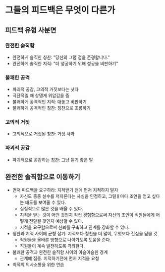 # 그들의 피드백은 무엇이 다른가

## 피드백 유형 사분면


### 완전한 솔직함
- 완전하게 솔직한 칭찬: "당신의 그럼 점을 존경합니다."
- 완전하게 솔직한 지적: "더 성공하기 위해 성공을 비판하기"

### 불쾌한 공격
- 파괴적 공감, 고의적 거짓보다는 낫다
- 극단적일 때 상댕게 위압감을 줌
- 불쾌하게 공격적인 지적: 대놓고 비판하기
- 불쾌하게 공격적인 칭찬: 칭찬으로 조롱하기


### 고의적 거짓
- 고의적으로 거짓된 칭찬: 거짓 사과


### 파괴적 공감
- 파괴적으로 공감하는 칭찬: 그냥 듣기 좋은 말

## 완전한 솔직함으로 이동하기
- 먼저 피드백을 요구하라: 지적받기 전에 먼저 지적하지 말자
	- 자신도 종종 실수를 저지른다는 사실을 인정하고, 그럴ㅐ마다 조언을 얻고 싶다는 태도를 보여줄 수 있다.
	- 실질적으로 많은 것을 배울 수 있다. 
	- 지적을 받는 것이 어떤 것인지 직접 경험함으로써 자신의 조언이 직원들에게 어떻게 전달될 것인지 예상할 수 있다.
	- 지적을 요구함으로써 신뢰를 구축하고 관계를 강화할 수 있다. 
- 칭찬과 지적 사이에 균형 잡기: 지적보다 칭찬을 더 많이, 무엇보다 진심을 담을 것
	- 직원들을 올바른 방향으로 나아가도록 도움을 준다.
	- 직원들이 계속 발전하도록 격려한다.
- 불쾌한 공격과 완전한 솔직함 사이의 아슬아슬한 경계
	- 관계에 집중. 지적하기전에 먼저 지적을 요청
- 최적의 의사소통을 위한 연습
	
